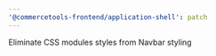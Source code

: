 ```yaml
---
'@commercetools-frontend/application-shell': patch
---
```


Eliminate CSS modules styles from Navbar styling
